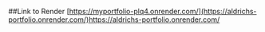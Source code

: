 ##Link to Render 
[https://myportfolio-plq4.onrender.com/](https://aldrichs-portfolio.onrender.com/)https://aldrichs-portfolio.onrender.com/
